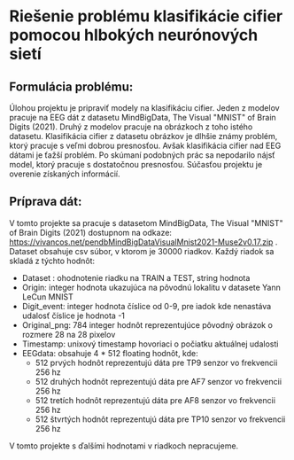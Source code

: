 # Riešenie problému klasifikácie cifier pomocou hlbokých neurónových sietí
## Formulácia problému:
Úlohou projektu je pripraviť modely na klasifikáciu cifier. Jeden z modelov pracuje na EEG dát z datasetu MindBigData, The Visual "MNIST" of Brain Digits (2021). Druhý z modelov pracuje na obrázkoch z toho istého datasetu. Klasifikácia cifier z datasetu obrázkov je dlhšie známy problém, ktorý pracuje s veľmi dobrou presnosťou. Avšak klasifikácia cifier nad EEG dátami je ťažší problém. Po skúmaní podobných prác sa nepodarilo nájsť model, ktorý pracuje s dostatočnou presnosťou. Súčasťou projektu je overenie získaných informácií.
## Príprava dát:
V tomto projekte sa pracuje s datasetom MindBigData, The Visual "MNIST" of Brain Digits (2021) dostupnom na odkaze: https://vivancos.net/pendbMindBigDataVisualMnist2021-Muse2v0.17.zip .
Dataset obsahuje csv súbor, v ktorom je 30000 riadkov. Každý riadok sa skladá z týchto hodnôt:
 -  Dataset : ohodnotenie riadku na TRAIN a TEST, string hodnota
 -  Origin: integer hodnota ukazujúca na pôvodnú lokalitu v datasete Yann LeCun MNIST
 -  Digit_event: integer hodnota číslice od 0-9, pre iadok kde nenastáva udalosť číslice je hodnota -1
 - Original_png: 784 integer hodnôt reprezentujúce pôvodný obrázok o rozmere 28 na 28 pixelov
 -  Timestamp: unixový timestamp hovoriaci o počiatku aktuálnej udalosti
 - EEGdata: obsahuje 4 * 512 floating hodnôt, kde:
   -  512 prvých hodnôt reprezentujú dáta pre TP9 senzor vo frekvencii 256 hz
   - 512 druhých hodnôt reprezentujú dáta pre AF7 senzor vo frekvencii 256 hz
   -  512 tretích hodnôt reprezentujú dáta pre AF8 senzor vo frekvencii 256 hz
   -  512 štvrtých hodnôt reprezentujú dáta pre TP10 senzor vo frekvencii 256 hz

V tomto projekte s ďalšími hodnotami v riadkoch nepracujeme.
